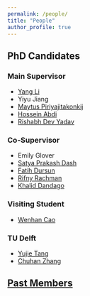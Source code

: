 ```yaml
---
permalink: /people/
title: "People"
author_profile: true
---
```

## PhD Candidates

### Main Supervisor
- [Yang Li](https://liyang.page/)
- Yiyu Jiang
- [Maytus Piriyajitakonkij](https://www.maytusp.com/)
- [Hossein Abdi](https://www.linkedin.com/in/hossein-abdi-b7389a116/)
- [Rishabh Dev Yadav](https://rishabhdevyadav.github.io/rishabhdevyadav/)

### Co-Supervisor
- Emily Glover
- [Satya Prakash Dash](https://scholar.google.com/citations?user=xMJKojkAAAAJ)
- [Fatih Dursun](https://scholar.google.com/citations?user=jO8N49IAAAAJ&hl=tr)
- [Rifny Rachman](https://www.linkedin.com/in/rifny-rachman-61800548/?originalSubdomain=uk)
- [Khalid Dandago](https://www.linkedin.com/in/khalid-dandago-4583b1125/?originalSubdomain=ng)


### Visiting Student
- [Wenhan Cao](https://scholar.google.com/citations?user=43xAy7MAAAAJ&hl=en)

### TU Delft
- [Yujie Tang](https://www.tudelft.nl/staff/y.tang-6/?cHash=284c7e0d5b9bb7e8a605c3962f045448)
- [Chuhan Zhang](https://www.linkedin.com/in/chuhan-zhang-44279b1b7/?originalSubdomain=nl)


## [Past Members](https://panweihit.github.io/people/past)


